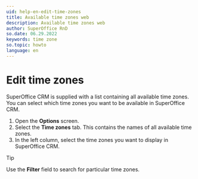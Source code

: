 ```yaml
---
uid: help-en-edit-time-zones
title: Available time zones web
description: Available time zones web
author: SuperOffice RnD
so.date: 06.29.2022
keywords: time zone
so.topic: howto
language: en
---
```


# Edit time zones

SuperOffice CRM is supplied with a list containing all available time zones. You can select which time zones you want to be available in SuperOffice CRM.

1. Open the **Options** screen.
2. Select the **Time zones** tab. This contains the names of all available time zones.
3. In the left column, select the time zones you want to display in SuperOffice CRM.

> [!TIP]
> Use the **Filter** field to search for particular time zones.

